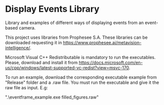 # Display Events Library
Library and examples of different ways of displaying events from an event-based camera.

This project uses libraries from Prophesee S.A. These libraries can be downloaded requesting it in https://www.prophesee.ai/metavision-intelligence/.

Microsoft Visual C++ Redistributable is mandatory to run the executables. Please, download and install it from https://docs.microsoft.com/en-us/cpp/windows/latest-supported-vc-redist?view=msvc-170.

To run an example, download the corresponding executable example from "Release" folder and a .raw file. You must run the executable and give it the raw file as input. E.g:

".\eventframe_example.exe filled_figures.raw"